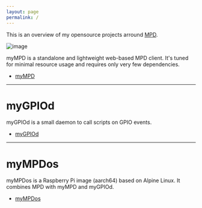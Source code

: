 ```yaml
---
layout: page
permalink: /
---
```


This is an overview of my opensource projects arround [MPD](https://www.musicpd.org/).

![image](https://jcorporation.github.io/assets/mympd-logo-schriftzug.svg)

myMPD is a standalone and lightweight web-based MPD client. It's tuned for minimal resource usage and requires only very few dependencies.

- [myMPD](https://github.com/jcorporation/myMPD)

<hr/>

# myGPIOd

myGPIOd is a small daemon to call scripts on GPIO events.

- [myGPIOd](https://github.com/jcorporation/myGPIOd)

<hr />

# myMPDos

myMPDos is a Raspberry Pi image (aarch64) based on Alpine Linux. It combines MPD with myMPD and myGPIOd.

- [myMPDos](https://github.com/jcorporation/myMPDos)
